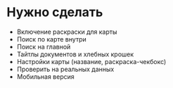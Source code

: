 # Нужно сделать
 
- Включение раскраски для карты
- Поиск по карте внутри
- Поиск на главной
- Тайтлы документов и хлебных крошек
- Настройки карты (название, раскраска-чекбокс)
- Проверить на реальных данных
- Мобильная версия
